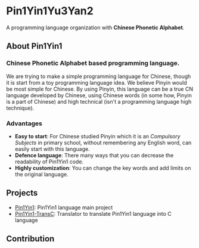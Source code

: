 # Pin1Yin1Yu3Yan2

A programming language organization with **Chinese Phonetic Alphabet**.

## About Pin1Yin1

### **Chinese Phonetic Alphabet** based programming language. 

We are trying to make a simple programming language for Chinese, though it is start from a toy programming language idea. We believe Pinyin would be most simple for Chinese. By using Pinyin, this language can be a true CN language developed by Chinese, using Chinese words (in some how, Pinyin is a part of Chinese) and high technical (isn't a programming language high technique).

### Advantages

- **Easy to start**: For Chinese studied Pinyin which it is an *Compulsory Subjects* in primary school, without remembering any English word, can easily start with this language.
- **Defence language**: There many ways that you can decrease the readability of Pin1Yin1 code.
- **Highly customization**: You can change the key words and add limits on the original language.

## Projects

- [Pin1Yin1](): Pin1Yin1 language main project
- [Pin1Yin1-TransC](): Translator to translate Pin1Yin1 language into C language

## Contribution

<!--

**Here are some ideas to get you started:**

🙋‍♀️ A short introduction - what is your organization all about?
🌈 Contribution guidelines - how can the community get involved?
👩‍💻 Useful resources - where can the community find your docs? Is there anything else the community should know?
🍿 Fun facts - what does your team eat for breakfast?
🧙 Remember, you can do mighty things with the power of [Markdown](https://docs.github.com/github/writing-on-github/getting-started-with-writing-and-formatting-on-github/basic-writing-and-formatting-syntax)
-->
